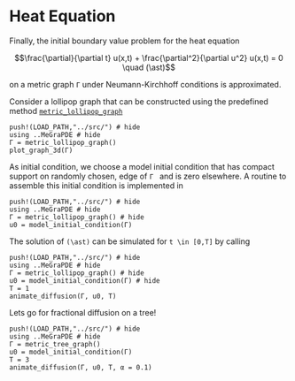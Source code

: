 # Heat Equation

Finally, the initial boundary value problem for the heat equation

```math
\frac{\partial}{\partial t} u(x,t) + \frac{\partial^2}{\partial u^2} u(x,t) = 0 \quad (\ast)
```

on a metric graph `Γ` under Neumann-Kirchhoff conditions is approximated.

Consider a lollipop graph that can be constructed using the predefined method [`metric_lollipop_graph`](@ref)

```@example
push!(LOAD_PATH,"../src/") # hide
using ..MeGraPDE # hide
Γ = metric_lollipop_graph()
plot_graph_3d(Γ)
```

As initial condition, we choose a model initial condition that has compact support on randomly chosen, edge of `Γ ` and is zero elsewhere. A routine to assemble this initial condition is implemented in 

```@example
push!(LOAD_PATH,"../src/") # hide
using ..MeGraPDE # hide
Γ = metric_lollipop_graph() # hide
u0 = model_initial_condition(Γ) 
```

The solution of ``(\ast)`` can be simulated for ``t \in [0,T]`` by calling

```@example
push!(LOAD_PATH,"../src/") # hide
using ..MeGraPDE # hide
Γ = metric_lollipop_graph() # hide
u0 = model_initial_condition(Γ) # hide
T = 1
animate_diffusion(Γ, u0, T)
```

Lets go for fractional diffusion on a tree!

```@example
push!(LOAD_PATH,"../src/") # hide
using ..MeGraPDE # hide
Γ = metric_tree_graph()
u0 = model_initial_condition(Γ)
T = 3
animate_diffusion(Γ, u0, T, α = 0.1)
```



 